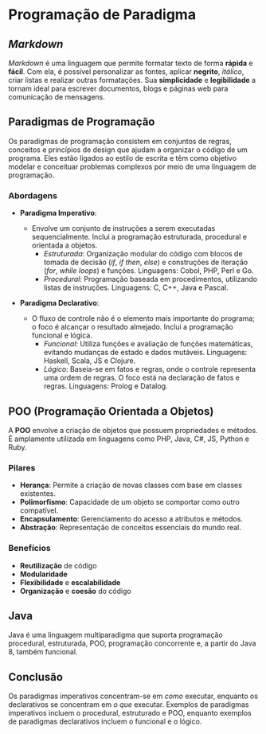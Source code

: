 # Programação de Paradigma

## *Markdown*

*Markdown* é uma linguagem que permite formatar texto de forma **rápida** e **fácil**. Com ela, é possível personalizar as fontes, aplicar **negrito**, *itálico*, criar listas e realizar outras formatações. Sua **simplicidade** e **legibilidade** a tornam ideal para escrever documentos, blogs e páginas web para comunicação de mensagens.

## Paradigmas de Programação

Os paradigmas de programação consistem em conjuntos de regras, conceitos e princípios de design que ajudam a organizar o código de um programa. Eles estão ligados ao estilo de escrita e têm como objetivo modelar e conceituar problemas complexos por meio de uma linguagem de programação.

### Abordagens

- **Paradigma Imperativo**:
  - Envolve um conjunto de instruções a serem executadas sequencialmente. Inclui a programação estruturada, procedural e orientada a objetos.
    - *Estruturada*: Organização modular do código com blocos de tomada de decisão (*if*, *if then*, *else*) e construções de iteração (*for*, *while loops*) e funções. Linguagens: Cobol, PHP, Perl e Go.
    - *Procedural*: Programação baseada em procedimentos, utilizando listas de instruções. Linguagens: C, C++, Java e Pascal.

- **Paradigma Declarativo**:
  - O fluxo de controle não é o elemento mais importante do programa; o foco é alcançar o resultado almejado. Inclui a programação funcional e lógica.
    - *Funcional*: Utiliza funções e avaliação de funções matemáticas, evitando mudanças de estado e dados mutáveis. Linguagens: Haskell, Scala, JS e Clojure.
    - *Lógico*: Baseia-se em fatos e regras, onde o controle representa uma ordem de regras. O foco está na declaração de fatos e regras. Linguagens: Prolog e Datalog.

## POO (Programação Orientada a Objetos)

A **POO** envolve a criação de objetos que possuem propriedades e métodos. É amplamente utilizada em linguagens como PHP, Java, C#, JS, Python e Ruby.

### Pilares

- **Herança**: Permite a criação de novas classes com base em classes existentes.
- **Polimorfismo**: Capacidade de um objeto se comportar como outro compatível.
- **Encapsulamento**: Gerenciamento do acesso a atributos e métodos.
- **Abstração**: Representação de conceitos essenciais do mundo real.

### Benefícios

- **Reutilização** de código
- **Modularidade**
- **Flexibilidade** e **escalabilidade**
- **Organização** e **coesão** do código

## Java

Java é uma linguagem multiparadigma que suporta programação procedural, estruturada, POO, programação concorrente e, a partir do Java 8, também funcional.

## Conclusão

Os paradigmas imperativos concentram-se em *como* executar, enquanto os declarativos se concentram em *o que* executar. Exemplos de paradigmas imperativos incluem o procedural, estruturado e POO, enquanto exemplos de paradigmas declarativos incluem o funcional e o lógico.
